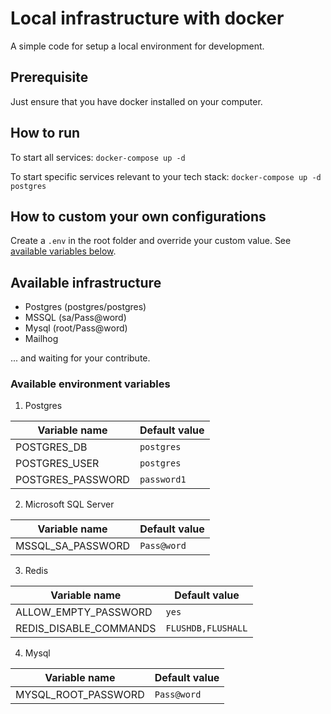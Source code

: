 # Local infrastructure with docker

A simple code for setup a local environment for development.

## Prerequisite

Just ensure that you have docker installed on your computer.

## How to run

To start all services:
`docker-compose up -d`

To start specific services relevant to your tech stack:
`docker-compose up -d postgres`

## How to custom your own configurations

Create a `.env` in the root folder and override your custom value. See [available variables below](#available-environment-variables).

## Available infrastructure
- Postgres (postgres/postgres)
- MSSQL (sa/Pass@word)
- Mysql (root/Pass@word)
- Mailhog

... and waiting for your contribute.

### Available environment variables

1. Postgres
 
| Variable name      | Default value |
| ------------------ | ------------- |
| POSTGRES_DB        | ``postgres``  |
| POSTGRES_USER      | ``postgres``  |
| POSTGRES_PASSWORD  | ``password1``  |

2. Microsoft SQL Server

| Variable name      | Default value |
| ------------------ | ------------- |
| MSSQL_SA_PASSWORD  | ``Pass@word``  |

3. Redis

| Variable name             | Default value             |
| ------------------------- | ------------------------- |
| ALLOW_EMPTY_PASSWORD      | ``yes``                   |
| REDIS_DISABLE_COMMANDS    | ``FLUSHDB,FLUSHALL``      |

4. Mysql

| Variable name      | Default value |
| ------------------ | ------------- |
| MYSQL_ROOT_PASSWORD  | ``Pass@word``  |